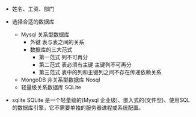 - 姓名、工资、部门

- 选择合适的数据库
  - Mysql 关系型数据库
    - 外键  表与表之间的关系
    - 数据库的三大范式
      - 第一范式  列不可再分
      - 第二范式  表必须有主键  主键列不可再分
      - 第三范式  表中的列和主键列之间不存在传递依赖关系
  - MongoDB 非关系型数据库  Nosql
  - 轻量级关系数据库 SQLite

- sqlite 
  SQLite 是一个轻量级的(Mysql 企业级)、嵌入式的(文件型)、使用SQL的数据库引擎，它不需要单独的服务器进程或系统配置。

